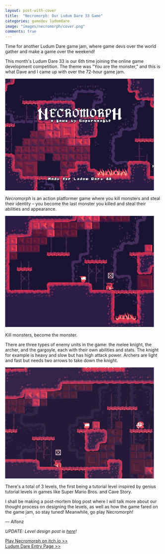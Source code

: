 ```yaml
---
layout: post-with-cover
title:  "Necromorph: Our Ludum Dare 33 Game"
categories: gamedev ludumdare
image: "images/necromorph/cover.png"
comments: true
---
```


Time for another Ludum Dare game jam, where game devs over the world gather and make a game over the weekend!

This month's Ludum Dare 33 is our 6th time joining the online game development competition. The theme was "You are the monster," and this is what Dave and I came up with over the 72-hour game jam.

![](/images/necromorph/title.gif) 

_Necromorph_ is an action platformer game where you kill monsters and steal their identity – you become the last monster you killed and steal their abilities and appearance.

![](/images/necromorph/2.gif)
<p class="img-caption text-center">Kill monsters, become the monster.</p>

There are three types of enemy units in the game: the melee knight, the archer, and the gargoyle, each with their own abilities and stats. The knight for example is heavy and slow but has high attack power. Archers are light and fast but needs two arrows to take down the knight.

![](/images/necromorph/1.gif)

There's a total of 3 levels, the first being a tutorial level inspired by genius tutorial levels in games like Super Mario Bros. and Cave Story.

I shall be making a post-mortem blog post where I will talk more about our thought process on designing the levels, as well as how the game fared on the game jam, so stay tuned! Meanwhile, go play Necromorph!

— Alfonz

_UPDATE: Level design post is [here](/designing-levels-for-necromorph)!_

[Play Necromorph on itch.io >>](http://supernaught.itch.io/necromorph)
<br>
[Ludum Dare Entry Page >>](http://ludumdare.com/compo/ludum-dare-33/?action=preview&uid=25961)